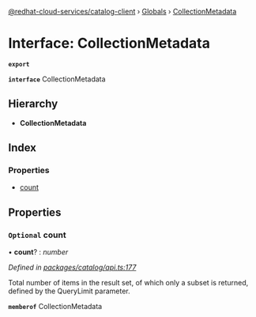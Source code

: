 [@redhat-cloud-services/catalog-client](../README.md) › [Globals](../globals.md) › [CollectionMetadata](collectionmetadata.md)

# Interface: CollectionMetadata

**`export`** 

**`interface`** CollectionMetadata

## Hierarchy

* **CollectionMetadata**

## Index

### Properties

* [count](collectionmetadata.md#optional-count)

## Properties

### `Optional` count

• **count**? : *number*

*Defined in [packages/catalog/api.ts:177](https://github.com/fhlavac/javascript-clients/blob/master/packages/catalog/api.ts#L177)*

Total number of items in the result set, of which only a subset is returned, defined by the QueryLimit parameter.

**`memberof`** CollectionMetadata
